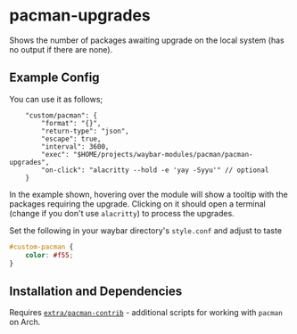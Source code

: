 # pacman-upgrades

Shows the number of packages awaiting upgrade on the local system (has no output if there are none). 


## Example Config

You can use it as follows;

```jsonc
    "custom/pacman": {
        "format": "{}",
        "return-type": "json",
        "escape": true,
        "interval": 3600,
        "exec": "$HOME/projects/waybar-modules/pacman/pacman-upgrades",
        "on-click": "alacritty --hold -e 'yay -Syyu'" // optional
    }
```

In the example shown, hovering over the module will show a tooltip with the packages requiring the upgrade. Clicking on it should open a terminal (change if you don't use `alacritty`) to process the upgrades.

Set the following in your waybar directory's `style.conf` and adjust to taste

```css
#custom-pacman {
    color: #f55;
}
```

## Installation and Dependencies

Requires [`extra/pacman-contrib`](https://archlinux.org/packages/extra/x86_64/pacman-contrib/) - additional scripts for working with `pacman` on Arch.
